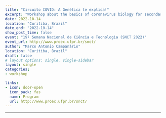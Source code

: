 ```yaml
---
title: "Circuito COVID: A Genética te explica!"
excerpt: "Workshop about the basics of coronavirus biology for secondary school at 19ª SNCT."
date: 2022-10-14
location: "Curitiba, Brazil"
date_end: "2022-10-14"
show_post_time: false
event: "19ª Semana Nacional de Ciência e Tecnologia (SNCT 2022)"
event_url: http://www.proec.ufpr.br/snct/
author: "Marco Antonio Campanário"
location: "Curitiba, Brazil"
draft: false
# layout options: single, single-sidebar
layout: single
categories:
- workshop

links:
- icon: door-open
  icon_pack: fas
  name: Program
  url: http://www.proec.ufpr.br/snct/
---
```

---